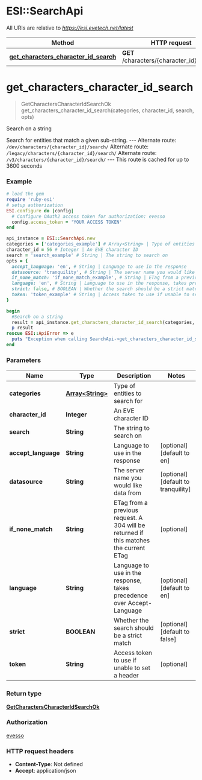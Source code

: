 # ESI::SearchApi

All URIs are relative to *https://esi.evetech.net/latest*

Method | HTTP request | Description
------------- | ------------- | -------------
[**get_characters_character_id_search**](SearchApi.md#get_characters_character_id_search) | **GET** /characters/{character_id}/search/ | Search on a string

# **get_characters_character_id_search**
> GetCharactersCharacterIdSearchOk get_characters_character_id_search(categories, character_id, search, opts)

Search on a string

Search for entities that match a given sub-string.  --- Alternate route: `/dev/characters/{character_id}/search/`  Alternate route: `/legacy/characters/{character_id}/search/`  Alternate route: `/v3/characters/{character_id}/search/`  --- This route is cached for up to 3600 seconds

### Example
```ruby
# load the gem
require 'ruby-esi'
# setup authorization
ESI.configure do |config|
  # Configure OAuth2 access token for authorization: evesso
  config.access_token = 'YOUR ACCESS TOKEN'
end

api_instance = ESI::SearchApi.new
categories = ['categories_example'] # Array<String> | Type of entities to search for
character_id = 56 # Integer | An EVE character ID
search = 'search_example' # String | The string to search on
opts = { 
  accept_language: 'en', # String | Language to use in the response
  datasource: 'tranquility', # String | The server name you would like data from
  if_none_match: 'if_none_match_example', # String | ETag from a previous request. A 304 will be returned if this matches the current ETag
  language: 'en', # String | Language to use in the response, takes precedence over Accept-Language
  strict: false, # BOOLEAN | Whether the search should be a strict match
  token: 'token_example' # String | Access token to use if unable to set a header
}

begin
  #Search on a string
  result = api_instance.get_characters_character_id_search(categories, character_id, search, opts)
  p result
rescue ESI::ApiError => e
  puts "Exception when calling SearchApi->get_characters_character_id_search: #{e}"
end
```

### Parameters

Name | Type | Description  | Notes
------------- | ------------- | ------------- | -------------
 **categories** | [**Array&lt;String&gt;**](String.md)| Type of entities to search for | 
 **character_id** | **Integer**| An EVE character ID | 
 **search** | **String**| The string to search on | 
 **accept_language** | **String**| Language to use in the response | [optional] [default to en]
 **datasource** | **String**| The server name you would like data from | [optional] [default to tranquility]
 **if_none_match** | **String**| ETag from a previous request. A 304 will be returned if this matches the current ETag | [optional] 
 **language** | **String**| Language to use in the response, takes precedence over Accept-Language | [optional] [default to en]
 **strict** | **BOOLEAN**| Whether the search should be a strict match | [optional] [default to false]
 **token** | **String**| Access token to use if unable to set a header | [optional] 

### Return type

[**GetCharactersCharacterIdSearchOk**](GetCharactersCharacterIdSearchOk.md)

### Authorization

[evesso](../README.md#evesso)

### HTTP request headers

 - **Content-Type**: Not defined
 - **Accept**: application/json



